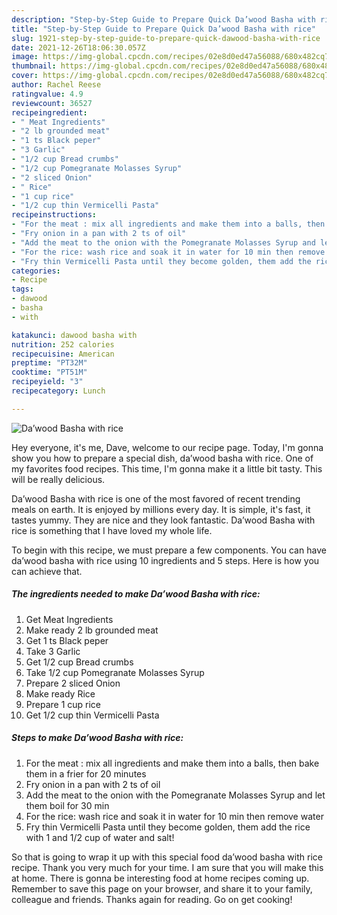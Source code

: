 ```yaml
---
description: "Step-by-Step Guide to Prepare Quick Da’wood Basha with rice"
title: "Step-by-Step Guide to Prepare Quick Da’wood Basha with rice"
slug: 1921-step-by-step-guide-to-prepare-quick-dawood-basha-with-rice
date: 2021-12-26T18:06:30.057Z
image: https://img-global.cpcdn.com/recipes/02e8d0ed47a56088/680x482cq70/dawood-basha-with-rice-recipe-main-photo.jpg
thumbnail: https://img-global.cpcdn.com/recipes/02e8d0ed47a56088/680x482cq70/dawood-basha-with-rice-recipe-main-photo.jpg
cover: https://img-global.cpcdn.com/recipes/02e8d0ed47a56088/680x482cq70/dawood-basha-with-rice-recipe-main-photo.jpg
author: Rachel Reese
ratingvalue: 4.9
reviewcount: 36527
recipeingredient:
- " Meat Ingredients"
- "2 lb grounded meat"
- "1 ts Black peper"
- "3 Garlic"
- "1/2 cup Bread crumbs"
- "1/2 cup Pomegranate Molasses Syrup"
- "2 sliced Onion"
- " Rice"
- "1 cup rice"
- "1/2 cup thin Vermicelli Pasta"
recipeinstructions:
- "For the meat : mix all ingredients and make them into a balls, then bake them in a frier for 20 minutes"
- "Fry onion in a pan with 2 ts of oil"
- "Add the meat to the onion with the Pomegranate Molasses Syrup and let them boil for 30 min"
- "For the rice: wash rice and soak it in water for 10 min then remove water"
- "Fry thin Vermicelli Pasta until they become golden, them add the rice with 1 and 1/2 cup of water and salt!"
categories:
- Recipe
tags:
- dawood
- basha
- with

katakunci: dawood basha with 
nutrition: 252 calories
recipecuisine: American
preptime: "PT32M"
cooktime: "PT51M"
recipeyield: "3"
recipecategory: Lunch

---
```



![Da’wood Basha with rice](https://img-global.cpcdn.com/recipes/02e8d0ed47a56088/680x482cq70/dawood-basha-with-rice-recipe-main-photo.jpg)

Hey everyone, it's me, Dave, welcome to our recipe page. Today, I'm gonna show you how to prepare a special dish, da’wood basha with rice. One of my favorites food recipes. This time, I'm gonna make it a little bit tasty. This will be really delicious.

Da’wood Basha with rice is one of the most favored of recent trending meals on earth. It is enjoyed by millions every day. It is simple, it's fast, it tastes yummy. They are nice and they look fantastic. Da’wood Basha with rice is something that I have loved my whole life.




To begin with this recipe, we must prepare a few components. You can have da’wood basha with rice using 10 ingredients and 5 steps. Here is how you can achieve that.

<!--inarticleads1-->

##### The ingredients needed to make Da’wood Basha with rice:

1. Get  Meat Ingredients
1. Make ready 2 lb grounded meat
1. Get 1 ts Black peper
1. Take 3 Garlic
1. Get 1/2 cup Bread crumbs
1. Take 1/2 cup Pomegranate Molasses Syrup
1. Prepare 2 sliced Onion
1. Make ready  Rice
1. Prepare 1 cup rice
1. Get 1/2 cup thin Vermicelli Pasta




<!--inarticleads2-->

##### Steps to make Da’wood Basha with rice:

1. For the meat : mix all ingredients and make them into a balls, then bake them in a frier for 20 minutes
1. Fry onion in a pan with 2 ts of oil
1. Add the meat to the onion with the Pomegranate Molasses Syrup and let them boil for 30 min
1. For the rice: wash rice and soak it in water for 10 min then remove water
1. Fry thin Vermicelli Pasta until they become golden, them add the rice with 1 and 1/2 cup of water and salt!




So that is going to wrap it up with this special food da’wood basha with rice recipe. Thank you very much for your time. I am sure that you will make this at home. There is gonna be interesting food at home recipes coming up. Remember to save this page on your browser, and share it to your family, colleague and friends. Thanks again for reading. Go on get cooking!

